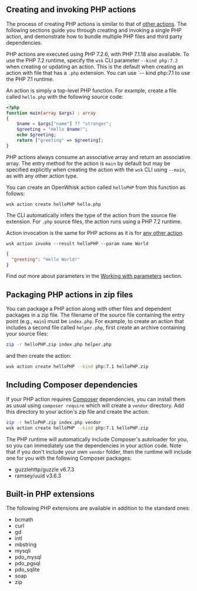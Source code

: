 <!--
#
# Licensed to the Apache Software Foundation (ASF) under one or more
# contributor license agreements.  See the NOTICE file distributed with
# this work for additional information regarding copyright ownership.
# The ASF licenses this file to You under the Apache License, Version 2.0
# (the "License"); you may not use this file except in compliance with
# the License.  You may obtain a copy of the License at
#
#     http://www.apache.org/licenses/LICENSE-2.0
#
# Unless required by applicable law or agreed to in writing, software
# distributed under the License is distributed on an "AS IS" BASIS,
# WITHOUT WARRANTIES OR CONDITIONS OF ANY KIND, either express or implied.
# See the License for the specific language governing permissions and
# limitations under the License.
#
-->

## Creating and invoking PHP actions

The process of creating PHP actions is similar to that of [other actions](actions.md#the-basics).
The following sections guide you through creating and invoking a single PHP action,
and demonstrate how to bundle multiple PHP files and third party dependencies.

PHP actions are executed using PHP 7.2.6, with PHP 7.1.18 also available.
To use the PHP 7.2 runtime, specify the `wsk` CLI parameter `--kind php:7.2` when creating or updating an action.
This is the default when creating an action with file that has a `.php` extension.
You can use `-- kind php:7.1 to use the PHP 7.1 runtime.

An action is simply a top-level PHP function. For example, create a file called `hello.php`
with the following source code:

```php
<?php
function main(array $args) : array
{
    $name = $args["name"] ?? "stranger";
    $greeting = "Hello $name!";
    echo $greeting;
    return ["greeting" => $greeting];
}
```

PHP actions always consume an associative array and return an associative array.
The entry method for the action is `main` by default but may be specified explicitly when creating
the action with the `wsk` CLI using `--main`, as with any other action type.

You can create an OpenWhisk action called `helloPHP` from this function as follows:

```
wsk action create helloPHP hello.php
```

The CLI automatically infers the type of the action from the source file extension.
For `.php` source files, the action runs using a PHP 7.2 runtime.

Action invocation is the same for PHP actions as it is for [any other action](actions.md#the-basics).

```
wsk action invoke --result helloPHP --param name World
```

```json
{
  "greeting": "Hello World!"
}
```

Find out more about parameters in the [Working with parameters](./parameters.md) section.

## Packaging PHP actions in zip files

You can package a PHP action along with other files and dependent packages in a zip file.
The filename of the source file containing the entry point (e.g., `main`) must be `index.php`.
For example, to create an action that includes a second file called `helper.php`,
first create an archive containing your source files:

```bash
zip -r helloPHP.zip index.php helper.php
```

and then create the action:

```bash
wsk action create helloPHP --kind php:7.1 helloPHP.zip
```

## Including Composer dependencies

If your PHP action requires [Composer](https://getcomposer.org) dependencies,
you can install them as usual using `composer require` which will create a `vendor` directory.
Add this directory to your action's zip file and create the action:

```bash
zip -r helloPHP.zip index.php vendor
wsk action create helloPHP --kind php:7.1 helloPHP.zip
```

The PHP runtime will automatically include Composer's autoloader for you, so you can immediately
use the dependencies in your action code. Note that if you don't include your own `vendor` folder,
then the runtime will include one for you with the following Composer packages:

- guzzlehttp/guzzle       v6.7.3
- ramsey/uuid             v3.6.3

## Built-in PHP extensions

The following PHP extensions are available in addition to the standard ones:

- bcmath
- curl
- gd
- intl
- mbstring
- mysqli
- pdo_mysql
- pdo_pgsql
- pdo_sqlite
- soap
- zip
